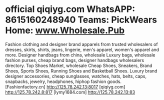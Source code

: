 # official qiqiyg.com WhatsAPP: 8615160248940 Teams: PickWears Home: www.Wholesale.Pub
Fashion clothing and designer brand apparels from trusted wholesalers of dresses, skirts, shirts, jeans, lingerie, men's apparel, women's apparel and more. 
Designer handbags from china, wholesale Luxury bags, wholesale fashion purses, cheap brand bags, designer handbags wholesalers directory. 
Top Shoes Market, wholesale Cheap Shoes, Sneakers, Brand Shoes, Sports Shoes, Running Shoes and Basketball Shoes.
Luxury brand designer accessories, cheap sunglasses, watches, hats, belts, caps, snapbacks, jewelry, headphones, hiphop fashion goods. 
[Fashionfactory.cn]
http://125.78.242.13:8017
[qiqiyg.com]
http://125.78.242.8:817
[lymy1684.com]
http://125.78.242.13:83
